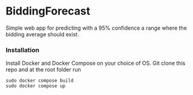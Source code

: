 # BiddingForecast

Simple web app for predicting with a 95% confidence a range where the bidding average should exist.

### Installation

Install Docker and Docker Compose on your choice of OS. Git clone this repo and at the root folder run
```
sudo docker compose build
sudo docker compose up
```
